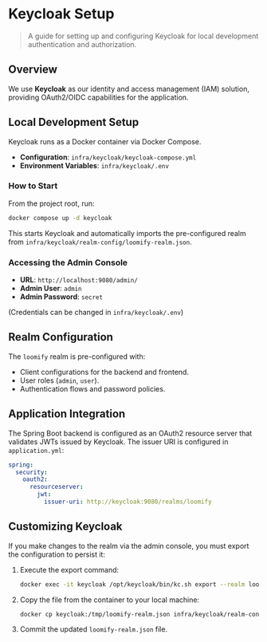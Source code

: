 # Keycloak Setup

> A guide for setting up and configuring Keycloak for local development authentication and authorization.

## Overview

We use **Keycloak** as our identity and access management (IAM) solution, providing OAuth2/OIDC capabilities for the application.

## Local Development Setup

Keycloak runs as a Docker container via Docker Compose.

- **Configuration**: `infra/keycloak/keycloak-compose.yml`
- **Environment Variables**: `infra/keycloak/.env`

### How to Start

From the project root, run:
```bash
docker compose up -d keycloak
```

This starts Keycloak and automatically imports the pre-configured realm from `infra/keycloak/realm-config/loomify-realm.json`.

### Accessing the Admin Console

- **URL**: `http://localhost:9080/admin/`
- **Admin User**: `admin`
- **Admin Password**: `secret`

(Credentials can be changed in `infra/keycloak/.env`)

## Realm Configuration

The `loomify` realm is pre-configured with:

- Client configurations for the backend and frontend.
- User roles (`admin`, `user`).
- Authentication flows and password policies.

## Application Integration

The Spring Boot backend is configured as an OAuth2 resource server that validates JWTs issued by Keycloak. The issuer URI is configured in `application.yml`:

```yaml
spring:
  security:
    oauth2:
      resourceserver:
        jwt:
          issuer-uri: http://keycloak:9080/realms/loomify
```

## Customizing Keycloak

If you make changes to the realm via the admin console, you must export the configuration to persist it:

1.  Execute the export command:
    ```bash
    docker exec -it keycloak /opt/keycloak/bin/kc.sh export --realm loomify --file /tmp/loomify-realm.json
    ```
2.  Copy the file from the container to your local machine:
    ```bash
    docker cp keycloak:/tmp/loomify-realm.json infra/keycloak/realm-config/loomify-realm.json
    ```
3.  Commit the updated `loomify-realm.json` file.
